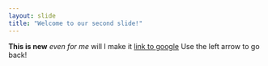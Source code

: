 ```yaml
---
layout: slide
title: "Welcome to our second slide!"
---
```

**This is new** *even for me* will I make it [link to google](http://google.com)
Use the left arrow to go back!
